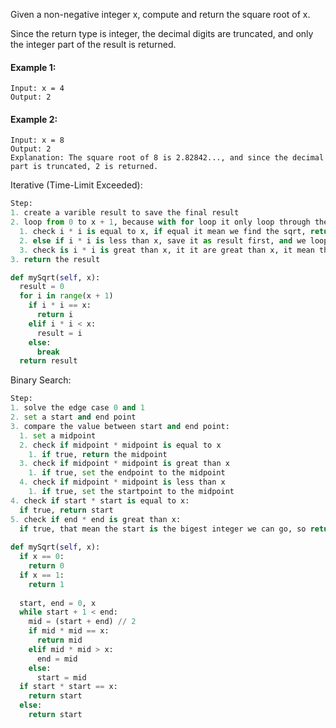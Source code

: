Given a non-negative integer x, compute and return the square root of x.

Since the return type is integer, the decimal digits are truncated, and only the integer part of the result is returned.

#### Example 1:
```
Input: x = 4
Output: 2
```

#### Example 2:
```
Input: x = 8
Output: 2
Explanation: The square root of 8 is 2.82842..., and since the decimal part is truncated, 2 is returned.
```

Iterative (Time-Limit Exceeded):
```python
Step:
1. create a varible result to save the final result
2. loop from 0 to x + 1, because with for loop it only loop through the number before x
  1. check i * i is equal to x, if equal it mean we find the sqrt, return the i
  2. else if i * i is less than x, save it as result first, and we loop through the next i
  3. check is i * i is great than x, it it are great than x, it mean the preview number we save in the result are the answer
3. return the result

def mySqrt(self, x):
  result = 0
  for i in range(x + 1)
    if i * i == x:
      return i
    elif i * i < x:
      result = i
    else:
      break
  return result

```

Binary Search:
```python
Step:
1. solve the edge case 0 and 1
2. set a start and end point
3. compare the value between start and end point:
  1. set a midpoint
  2. check if midpoint * midpoint is equal to x
    1. if true, return the midpoint
  3. check if midpoint * midpoint is great than x
    1. if true, set the endpoint to the midpoint
  4. check if midpoint * midpoint is less than x
    1. if true, set the startpoint to the midpoint
4. check if start * start is equal to x:
  if true, return start
5. check if end * end is great than x:
  if true, that mean the start is the bigest integer we can go, so return the start
  
def mySqrt(self, x):
  if x == 0:
    return 0
  if x == 1:
    return 1
  
  start, end = 0, x
  while start + 1 < end:
    mid = (start + end) // 2
    if mid * mid == x:
      return mid
    elif mid * mid > x:
      end = mid
    else:
      start = mid
  if start * start == x:
    return start
  else:
    return start
```
